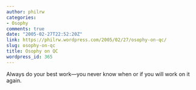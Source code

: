```yaml
---
author: philrw
categories:
- Osophy
comments: true
date: "2005-02-27T22:52:20Z"
link: https://philrw.wordpress.com/2005/02/27/osophy-on-qc/
slug: osophy-on-qc
title: Osophy on QC
wordpress_id: 365
---
```


Always do your best work—you never know when or if you will work on it again.




